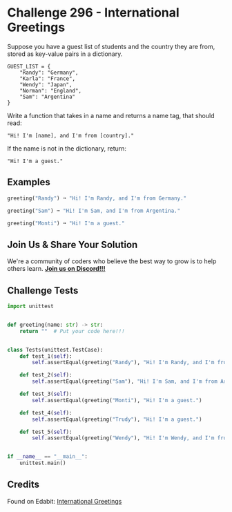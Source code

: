 # Challenge 296 - International Greetings

Suppose you have a guest list of students and the country they are from, stored as key-value pairs in a dictionary.
```
GUEST_LIST = {
    "Randy": "Germany",
    "Karla": "France",
    "Wendy": "Japan",
    "Norman": "England",
    "Sam": "Argentina"
}
```
Write a function that takes in a name and returns a name tag, that should read:
```
"Hi! I'm [name], and I'm from [country]."
```
If the name is not in the dictionary, return:
```
"Hi! I'm a guest."
```
## Examples
```python
greeting("Randy") ➞ "Hi! I'm Randy, and I'm from Germany."

greeting("Sam") ➞ "Hi! I'm Sam, and I'm from Argentina."

greeting("Monti") ➞ "Hi! I'm a guest."
```
## Join Us & Share Your Solution

We're a community of coders who believe the best way to grow is to help others learn. **[Join us on Discord!!!](https://discord.gg/sfHykntuGy)**

## Challenge Tests
```python
import unittest


def greeting(name: str) -> str:
    return ""  # Put your code here!!!


class Tests(unittest.TestCase):
    def test_1(self):
        self.assertEqual(greeting("Randy"), "Hi! I'm Randy, and I'm from Germany.")

    def test_2(self):
        self.assertEqual(greeting("Sam"), "Hi! I'm Sam, and I'm from Argentina.")

    def test_3(self):
        self.assertEqual(greeting("Monti"), "Hi! I'm a guest.")

    def test_4(self):
        self.assertEqual(greeting("Trudy"), "Hi! I'm a guest.")

    def test_5(self):
        self.assertEqual(greeting("Wendy"), "Hi! I'm Wendy, and I'm from Japan.")


if __name__ == "__main__":
    unittest.main()

```
## Credits

Found on Edabit: [International Greetings](https://edabit.com/challenge/vAS4Hp4wzSEnQs3tZ)
